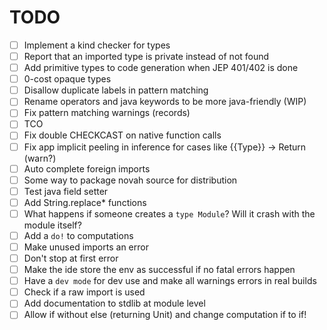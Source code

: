 # TODO

- [ ] Implement a kind checker for types
- [ ] Report that an imported type is private instead of not found
- [ ] Add primitive types to code generation when JEP 401/402 is done
- [ ] 0-cost opaque types
- [ ] Disallow duplicate labels in pattern matching
- [ ] Rename operators and java keywords to be more java-friendly (WIP)
- [ ] Fix pattern matching warnings (records)
- [ ] TCO
- [ ] Fix double CHECKCAST on native function calls
- [ ] Fix app implicit peeling in inference for cases like {{Type}} -> Return (warn?)
- [ ] Auto complete foreign imports
- [ ] Some way to package novah source for distribution
- [ ] Test java field setter
- [ ] Add String.replace* functions
- [ ] What happens if someone creates a `type Module`? Will it crash with the module itself?
- [ ] Add a `do!` to computations
- [ ] Make unused imports an error
- [ ] Don't stop at first error
- [ ] Make the ide store the env as successful if no fatal errors happen
- [ ] Have a `dev mode` for dev use and make all warnings errors in real builds
- [ ] Check if a raw import is used
- [ ] Add documentation to stdlib at module level
- [ ] Allow if without else (returning Unit) and change computation if to if!